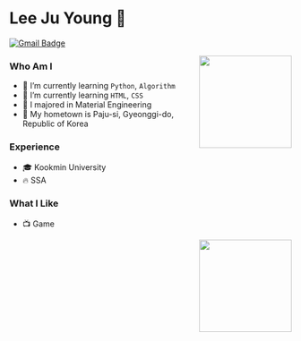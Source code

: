 # Lee Ju Young 🧑
 
[![Gmail Badge](https://img.shields.io/badge/Gmail-D14836?style=flat&logo=Gmail&logoColor=white)](mailto:lklll369@gmail.com) 

<img align='right' src="http://mazassumnida.wtf/api/v2/generate_badge?boj=lklll321" height="165">

### Who Am I
- 🌱 I’m currently learning `Python`, `Algorithm`
- 🌱 I’m currently learning `HTML`, `CSS`
- 🥇 I majored in Material Engineering
- 🚅 My hometown is Paju-si, Gyeonggi-do, Republic of Korea

### Experience
- 🎓 Kookmin University
- 🔥 SSA

### What I Like
- 📺 Game

<img align='right' src="https://github-readme-stats.vercel.app/api?username=jy-lee0626&show_icons=true&theme=gruvbox" height="165">
